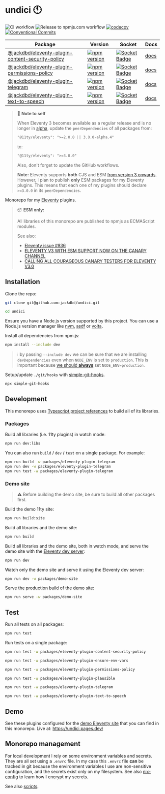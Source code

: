 # undici 🕚

![CI workflow](https://github.com/jackdbd/undici/actions/workflows/ci.yaml/badge.svg)
![Release to npmjs.com workflow](https://github.com/jackdbd/undici/actions/workflows/release-to-npmjs.yaml/badge.svg)
[![codecov](https://codecov.io/gh/jackdbd/undici/branch/main/graph/badge.svg?token=P5uJ3doRer)](https://codecov.io/gh/jackdbd/undici)
[![Conventional Commits](https://img.shields.io/badge/Conventional%20Commits-1.0.0-%23FE5196?logo=conventionalcommits&logoColor=white)](https://conventionalcommits.org)

| Package | Version | Socket | Docs |
| --- | --- | --- | --- |
| [@jackdbd/eleventy-plugin-content-security-policy](https://github.com/jackdbd/undici/tree/main/packages/eleventy-plugin-content-security-policy) | [![npm version](https://badge.fury.io/js/@jackdbd%2Feleventy-plugin-content-security-policy.svg)](https://badge.fury.io/js/@jackdbd%2Feleventy-plugin-content-security-policy) | [![Socket Badge](https://socket.dev/api/badge/npm/package/@jackdbd/eleventy-plugin-content-security-policy)](https://socket.dev/npm/package/@jackdbd/eleventy-plugin-content-security-policy) | [docs](https://jackdbd.github.io/undici/eleventy-plugin-content-security-policy/index.html) |
| [@jackdbd/eleventy-plugin-permissions-policy](https://github.com/jackdbd/undici/tree/main/packages/eleventy-plugin-permissions-policy) | [![npm version](https://badge.fury.io/js/@jackdbd%2Feleventy-plugin-permissions-policy.svg)](https://badge.fury.io/js/@jackdbd%2Feleventy-plugin-permissions-policy) | [![Socket Badge](https://socket.dev/api/badge/npm/package/@jackdbd/eleventy-plugin-permissions-policy)](https://socket.dev/npm/package/@jackdbd/eleventy-plugin-permissions-policy) | [docs](https://jackdbd.github.io/undici/eleventy-plugin-permissions-policy/index.html) |
| [@jackdbd/eleventy-plugin-telegram](https://github.com/jackdbd/undici/tree/main/packages/eleventy-plugin-telegram) | [![npm version](https://badge.fury.io/js/@jackdbd%2Feleventy-plugin-telegram.svg)](https://badge.fury.io/js/@jackdbd%2Feleventy-plugin-telegram) | [![Socket Badge](https://socket.dev/api/badge/npm/package/@jackdbd/eleventy-plugin-telegram)](https://socket.dev/npm/package/@jackdbd/eleventy-plugin-telegram) | [docs](https://jackdbd.github.io/undici/eleventy-plugin-telegram/index.html) |
| [@jackdbd/eleventy-plugin-text-to-speech](https://github.com/jackdbd/undici/tree/main/packages/eleventy-plugin-text-to-speech) | [![npm version](https://badge.fury.io/js/@jackdbd%2Feleventy-plugin-text-to-speech.svg)](https://badge.fury.io/js/@jackdbd%2Feleventy-plugin-text-to-speech) | [![Socket Badge](https://socket.dev/api/badge/npm/package/@jackdbd/eleventy-plugin-text-to-speech)](https://socket.dev/npm/package/@jackdbd/eleventy-plugin-text-to-speech) | [docs](https://jackdbd.github.io/undici/eleventy-plugin-text-to-speech/index.html) |

> 📌 **Note to self**
>
> When Eleventy 3 becomes available as a regular release and is no longer in [alpha](https://www.zachleat.com/web/eleventy-v3-alpha/), update the `peerDependencies` of all packages from:
>
> ```txt
> "@11ty/eleventy": ">=2.0.0 || 3.0.0-alpha.4"
> ```
>
> to:
>
> ```txt
> "@11ty/eleventy": ">=3.0.0"
> ```
>
> Also, don't forget to update the GitHub workflows.
>
> **Note:** Eleventy supports **both** CJS and ESM [from version 3 onwards](https://github.com/11ty/eleventy/pull/3074). However, I plan to publish **only** ESM packages for my Eleventy plugins. This means that each one of my plugins should declare `>=3.0.0` in its `peerDependencies`.

Monorepo for my [Eleventy](https://www.11ty.dev/) plugins.

> 📦 **ESM only:**
>
> All libraries of this monorepo are published to npmjs as ECMAScript modules.
>
> See also:
>
> - [Eleventy issue #836](https://github.com/11ty/eleventy/issues/836)
> - [ELEVENTY V3 WITH ESM SUPPORT NOW ON THE CANARY CHANNEL](https://www.zachleat.com/web/eleventy-v3-alpha/)
> - [CALLING ALL COURAGEOUS CANARY TESTERS FOR ELEVENTY V3.0](https://www.11ty.dev/blog/canary-eleventy-v3/)

## Installation

Clone the repo:

```sh
git clone git@github.com:jackdbd/undici.git

cd undici
```

Ensure you have a Node.js version supported by this project. You can use a Node.js version manager like [nvm](https://github.com/nvm-sh/nvm), [asdf](https://github.com/asdf-vm/asdf-nodejs) or [volta](https://volta.sh/).

Install all dependencies from npm.js:

```sh
npm install --include dev
```

> :information_source: by passing `--include dev` we can be sure that we are installing `devDependencies` even when `NODE_ENV` is set to `production`. This is important because [we should **always**](https://youtu.be/HMM7GJC5E2o?si=RaVgw65WMOXDpHT2) set `NODE_ENV=production`.

Setup/update `./git/hooks` with [simple-git-hooks](https://github.com/toplenboren/simple-git-hooks).

```sh
npx simple-git-hooks
```

## Development

This monorepo uses [Typescript project references](https://www.typescriptlang.org/docs/handbook/project-references.html) to build all of its libraries.

### Packages

Build all libraries (i.e. 11ty plugins) in watch mode:

```sh
npm run dev:libs
```

You can also run `build` / `dev` / `test` on a single package. For example:

```sh
npm run build -w packages/eleventy-plugin-telegram
npm run dev -w packages/eleventy-plugin-telegram
npm run test -w packages/eleventy-plugin-telegram
```

### Demo site

> :warning: Before building the demo site, be sure to build all other packages first.

Build the demo 11ty site:

```sh
npm run build:site
```

Build all libraries and the demo site:

```sh
npm run build
```

Build all libraries and the demo site, both in watch mode, and serve the demo site with the [Eleventy dev server](https://www.11ty.dev/docs/dev-server/):

```sh
npm run dev
```

Watch only the demo site and serve it using the Eleventy dev server:

```sh
npm run dev -w packages/demo-site
```

Serve the production build of the demo site:

```sh
npm run serve -w packages/demo-site
```

## Test

Run all tests on all packages:

```sh
npm run test
```

Run tests on a single package:

```sh
npm run test -w packages/eleventy-plugin-content-security-policy

npm run test -w packages/eleventy-plugin-ensure-env-vars

npm run test -w packages/eleventy-plugin-permissions-policy

npm run test -w packages/eleventy-plugin-plausible

npm run test -w packages/eleventy-plugin-telegram

npm run test -w packages/eleventy-plugin-text-to-speech
```

## Demo

See these plugins configured for the [demo Eleventy site](./packages/demo-site/README.md) that you can find in this monorepo. Live at: https://undici.pages.dev/

## Monorepo management

For local development I rely on some environment variables and secrets. They are all set using a `.envrc` file. In my case this `.envrc` file **can** be tracked in git because the environment variables I use are non-sensitive configuration, and the secrets exist only on my filesystem. See also [nix-config](https://github.com/jackdbd/nix-config/) to learn how I encrypt my secrets.

See also [scripts](./scripts/README.md).
